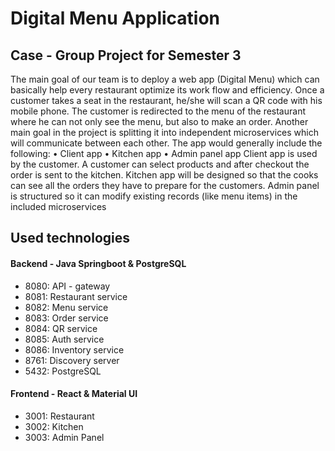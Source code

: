 # Digital Menu Application


## Case - Group Project for Semester 3
The main goal of our team is to deploy a web app (Digital Menu) which can basically help every restaurant optimize its work flow and efficiency. Once a customer takes a seat in the restaurant, he/she will scan a QR code with his mobile phone. The customer is redirected to the menu of the restaurant where he can not only see the menu, but also to make an order. Another main goal in the project is splitting it into independent microservices which will communicate between each other.
The app would generally include the following: 
• Client app 
• Kitchen app 
• Admin panel app 
Client app is used by the customer. A customer can select products and after checkout the order is sent to the kitchen. Kitchen app will be designed so that the cooks can see all the orders they have to prepare for the customers. Admin panel is structured so it can modify existing records (like menu items) in the included microservices 


## Used technologies

#### Backend - Java Springboot & PostgreSQL
* 8080: API - gateway
* 8081: Restaurant service
* 8082: Menu service
* 8083: Order service
* 8084: QR service
* 8085: Auth service
* 8086: Inventory service
* 8761: Discovery server
* 5432: PostgreSQL

#### Frontend - React & Material UI
* 3001: Restaurant
* 3002: Kitchen
* 3003: Admin Panel
